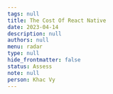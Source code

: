 ```yaml
---
tags: null
title: The Cost Of React Native
date: 2023-04-14
description: null
authors: null
menu: radar
type: null
hide_frontmatter: false
status: Assess
note: null
person: Khac Vy
---
```


